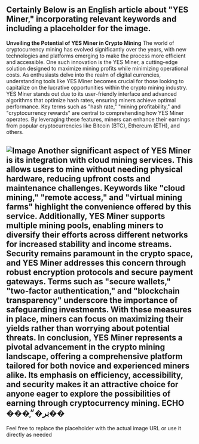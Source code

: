 Certainly Below is an English article about "YES Miner," incorporating relevant keywords and including a placeholder for the image.
---
**Unveiling the Potential of YES Miner in Crypto Mining**
The world of cryptocurrency mining has evolved significantly over the years, with new technologies and platforms emerging to make the process more efficient and accessible. One such innovation is the YES Miner, a cutting-edge solution designed to maximize mining profits while minimizing operational costs. As enthusiasts delve into the realm of digital currencies, understanding tools like YES Miner becomes crucial for those looking to capitalize on the lucrative opportunities within the crypto mining industry.
YES Miner stands out due to its user-friendly interface and advanced algorithms that optimize hash rates, ensuring miners achieve optimal performance. Key terms such as "hash rate," "mining profitability," and "cryptocurrency rewards" are central to comprehending how YES Miner operates. By leveraging these features, miners can enhance their earnings from popular cryptocurrencies like Bitcoin (BTC), Ethereum (ETH), and others.

![Image](https://github.com/user-attachments/assets/d7419ec9-dc67-403f-bf28-8faea5f1f74f)
Another significant aspect of YES Miner is its integration with cloud mining services. This allows users to mine without needing physical hardware, reducing upfront costs and maintenance challenges. Keywords like "cloud mining," "remote access," and "virtual mining farms" highlight the convenience offered by this service. Additionally, YES Miner supports multiple mining pools, enabling miners to diversify their efforts across different networks for increased stability and income streams.
Security remains paramount in the crypto space, and YES Miner addresses this concern through robust encryption protocols and secure payment gateways. Terms such as "secure wallets," "two-factor authentication," and "blockchain transparency" underscore the importance of safeguarding investments. With these measures in place, miners can focus on maximizing their yields rather than worrying about potential threats.
In conclusion, YES Miner represents a pivotal advancement in the crypto mining landscape, offering a comprehensive platform tailored for both novice and experienced miners alike. Its emphasis on efficiency, accessibility, and security makes it an attractive choice for anyone eager to explore the possibilities of earning through cryptocurrency mining.
ECHO ���ڹر�״̬��
--- 
Feel free to replace the placeholder with the actual image URL or use it directly as needed
